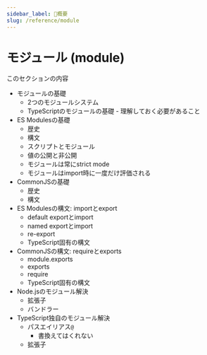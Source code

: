 ```yaml
---
sidebar_label: 🚧概要
slug: /reference/module
---
```


# モジュール (module)

このセクションの内容

- モジュールの基礎
  - 2つのモジュールシステム
  - TypeScriptのモジュールの基礎
        - 理解しておく必要があること
- ES Modulesの基礎
  - 歴史
  - 構文
  - スクリプトとモジュール
  - 値の公開と非公開
  - モジュールは常にstrict mode
  - モジュールはimport時に一度だけ評価される
- CommonJSの基礎
  - 歴史
  - 構文
- ES Modulesの構文: importとexport
  - default exportとimport
  - named exportとimport
  - re-export
  - TypeScript固有の構文
- CommonJSの構文: requireとexports
  - module.exports
  - exports
  - require
  - TypeScript固有の構文
- Node.jsのモジュール解決
  - 拡張子
  - バンドラー
- TypeScript独自のモジュール解決
  - パスエイリアス`@`
    - 書換えてはくれない
  - 拡張子
